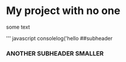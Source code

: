 # My project with no one 

some text 

''' javascript
consolelog('hello
##subheader 

### ANOTHER SUBHEADER SMALLER